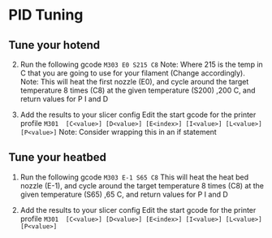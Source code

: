 # PID Tuning
## Tune your hotend  
2. Run the following gcode
`M303 E0 S215 C8`
Note: Where 215 is the temp in C that you are going to use for your filament (Change accordingly).   
Note: This will heat the first nozzle (E0), and cycle around the target temperature 8 times (C8) at the given temperature (S200) ,200 C, and return values for P I and D
  
3. Add the results to your slicer config
Edit the start gcode for the printer profile
`M301  [C<value>] [D<value>] [E<index>] [I<value>] [L<value>] [P<value>]`
Note: Consider wrapping this in an if statement

 
## Tune your heatbed  

1. Run the following gcode
`M303 E-1 S65 C8`
 This will heat the heat bed nozzle (E-1), and cycle around the target temperature 8 times (C8) at the given temperature (S65) ,65 C, and return values for P I and D
  
 3. Add the results to your slicer config
Edit the start gcode for the printer profile
`M301  [C<value>] [D<value>] [E<index>] [I<value>] [L<value>] [P<value>]`
 
<!--stackedit_data:
eyJoaXN0b3J5IjpbLTg3OTM2NTIwMCw2MzY3MTQwMTksLTEzMD
gyOTcwMTRdfQ==
-->
